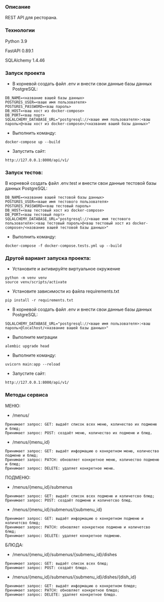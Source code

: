 ### Описание
REST API для ресторана.
### Технологии
Python 3.9

FastAPI 0.89.1

SQLAlchemy 1.4.46
### Запуск проекта 
- В корневой создать файл .env и внести свои данные базы данных PostgreSQL:
```
DB_NAME=<название вашей базы данных>
POSTGRES_USER=<ваше имя пользователя>
POSTGRES_PASSWORD=<ваш пароль>
DB_HOST=<ваш хост из docker-compose>
DB_PORT=<ваш порт>
SQLALCHEMY_DATABASE_URL="postgresql://<ваше имя пользователя>:<ваш пароль>@<ваш хост из docker-compose>/<название вашей базы данных>"
```
- Выполнить команду:
```
docker-compose up --build
```
- Запустить сайт:
```
http://127.0.0.1:8000/api/v1/
```
### Запуск тестов:
В корневой создать файл .env.test и внести свои данные тестовой базы данных PostgreSQL:
```
DB_NAME=<название вашей тестовой базы данных>
POSTGRES_USER=<ваше имя тестового пользователя>
POSTGRES_PASSWORD=<ваш тестовый пароль>
DB_HOST=<ваш тестовый хост из docker-compose>
DB_PORT=<ваш тестовый порт>
SQLALCHEMY_DATABASE_URL="postgresql://<ваше имя тестового пользователя>:<ваш тестовый пароль>@<ваш тестовый хост из docker-compose>/<название вашей тестовой базы данных>"
```
- Выполнить команду:
```
docker-compose -f docker-compose.tests.yml up --build
```

### Другой вариант запуска проекта:
- Установите и активируйте виртуальное окружение
```
python -m venv venv
source venv/scripts/activate
``` 
- Установите зависимости из файла requirements.txt
```
pip install -r requirements.txt
``` 
- В корневой создать файл .env и внести свои данные базы данных PostgreSQL:
```
SQLALCHEMY_DATABASE_URL="postgresql://<ваше имя пользователя>:<ваш пароль>@localhost/<название вашей базы данных>"
```
- Выполните миграции
```
alembic upgrade head
``` 
- Выполните команду:
```
uvicorn main:app --reload
```
- Запустите сайт:
```
http://127.0.0.1:8000/api/v1/
```

### Методы сервиса
МЕНЮ:
- /menus/
```
Принимает запрос: GET: выдаёт список всех меню, количество их подменю и блюд;
Принимает запрос: POST: создаёт меню, количество их подменю и блюд.
```
- /menus/{menu_id}
```
Принимает запрос: GET: выдаёт информацию о конкретном меню, количество подменю и блюд;
Принимает запрос: PATCH: обновляет конкретное меню, количество подменю и блюд;
Принимает запрос: DELETE: удаляет конкретное меню.
```
ПОДМЕНЮ:
- /menus/{menu_id}/submenus
```
Принимает запрос: GET: выдаёт список всех подменю и количетсво блюд;
Принимает запрос: POST: создаёт подменю и количетсво блюд.
```
- /menus/{menu_id}/submenus/{submenu_id}
```
Принимает запрос: GET: выдаёт информацию о конкретном подменю и количетсво блюд;
Принимает запрос: PATCH: обновляет конкретное подменю и количетсво блюд;
Принимает запрос: DELETE: удаляет конкретное подменю.
```
БЛЮДА:
- /menus/{menu_id}/submenus/{submenu_id}/dishes
```
Принимает запрос: GET: выдаёт список всех блюд;
Принимает запрос: POST: создаёт блюдо.
```
- /menus/{menu_id}/submenus/{submenu_id}/dishes/{dish_id}
```
Принимает запрос: GET: выдаёт информацию о конкретном блюде;
Принимает запрос: PATCH: обновляет конкретное блюдо;
Принимает запрос: DELETE: удаляет конкретное блюдо.
